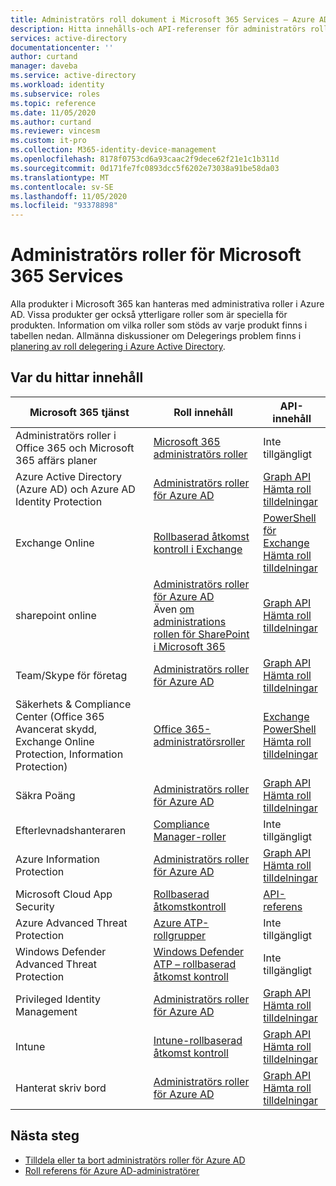 ```yaml
---
title: Administratörs roll dokument i Microsoft 365 Services – Azure AD | Microsoft Docs
description: Hitta innehålls-och API-referenser för administratörs roller för Microsoft 365 Services i Azure Active Directory
services: active-directory
documentationcenter: ''
author: curtand
manager: daveba
ms.service: active-directory
ms.workload: identity
ms.subservice: roles
ms.topic: reference
ms.date: 11/05/2020
ms.author: curtand
ms.reviewer: vincesm
ms.custom: it-pro
ms.collection: M365-identity-device-management
ms.openlocfilehash: 8178f0753cd6a93caac2f9dece62f21e1c1b311d
ms.sourcegitcommit: 0d171fe7fc0893dcc5f6202e73038a91be58da03
ms.translationtype: MT
ms.contentlocale: sv-SE
ms.lasthandoff: 11/05/2020
ms.locfileid: "93378898"
---
```

# <a name="administrator-roles-for-microsoft-365-services"></a>Administratörs roller för Microsoft 365 Services

Alla produkter i Microsoft 365 kan hanteras med administrativa roller i Azure AD. Vissa produkter ger också ytterligare roller som är speciella för produkten. Information om vilka roller som stöds av varje produkt finns i tabellen nedan. Allmänna diskussioner om Delegerings problem finns i [planering av roll delegering i Azure Active Directory](concept-delegation.md).

## <a name="where-to-find-content"></a>Var du hittar innehåll

Microsoft 365 tjänst | Roll innehåll | API-innehåll
---------------------- | ------------------ | -----------------
Administratörs roller i Office 365 och Microsoft 365 affärs planer | [Microsoft 365 administratörs roller](/office365/admin/add-users/about-admin-roles?view=o365-worldwide) | Inte tillgängligt
Azure Active Directory (Azure AD) och Azure AD Identity Protection| [Administratörs roller för Azure AD](permissions-reference.md) | [Graph API](/graph/api/overview?view=graph-rest-1.0)<br>[Hämta roll tilldelningar](/graph/api/directoryrole-list?view=graph-rest-1.0)
Exchange Online| [Rollbaserad åtkomst kontroll i Exchange](/exchange/understanding-role-based-access-control-exchange-2013-help) |  [PowerShell för Exchange](/powershell/module/exchange/role-based-access-control/add-managementroleentry?view=exchange-ps)<br>[Hämta roll tilldelningar](/powershell/module/exchange/role-based-access-control/get-rolegroup?view=exchange-ps)
sharepoint online | [Administratörs roller för Azure AD](permissions-reference.md)<br>Även [om administrations rollen för SharePoint i Microsoft 365](/sharepoint/sharepoint-admin-role) | [Graph API](/graph/api/overview?view=graph-rest-1.0)<br>[Hämta roll tilldelningar](/graph/api/directoryrole-list?view=graph-rest-1.0)
Team/Skype för företag | [Administratörs roller för Azure AD](permissions-reference.md) | [Graph API](/graph/api/overview?view=graph-rest-1.0)<br>[Hämta roll tilldelningar](/graph/api/directoryrole-list?view=graph-rest-1.0)
Säkerhets & Compliance Center (Office 365 Avancerat skydd, Exchange Online Protection, Information Protection) | [Office 365-administratörsroller](/office365/SecurityCompliance/permissions-in-the-security-and-compliance-center) | [Exchange PowerShell](/powershell/module/exchange/role-based-access-control/add-managementroleentry?view=exchange-ps)<br>[Hämta roll tilldelningar](/powershell/module/exchange/role-based-access-control/get-rolegroup?view=exchange-ps)
Säkra Poäng | [Administratörs roller för Azure AD](permissions-reference.md) | [Graph API](/graph/api/overview?view=graph-rest-1.0)<br>[Hämta roll tilldelningar](/graph/api/directoryrole-list?view=graph-rest-1.0)
Efterlevnadshanteraren | [Compliance Manager-roller](/office365/securitycompliance/meet-data-protection-and-regulatory-reqs-using-microsoft-cloud#permissions-and-role-based-access-control) | Inte tillgängligt
Azure Information Protection | [Administratörs roller för Azure AD](permissions-reference.md) | [Graph API](/graph/api/overview?view=graph-rest-1.0)<br>[Hämta roll tilldelningar](/graph/api/directoryrole-list?view=graph-rest-1.0)
Microsoft Cloud App Security | [Rollbaserad åtkomstkontroll](/cloud-app-security/manage-admins) | [API-referens](/cloud-app-security/api-tokens) 
Azure Advanced Threat Protection | [Azure ATP-rollgrupper](/azure-advanced-threat-protection/atp-role-groups) | Inte tillgängligt
Windows Defender Advanced Threat Protection | [Windows Defender ATP – rollbaserad åtkomst kontroll](/windows/security/threat-protection/windows-defender-atp/rbac-windows-defender-advanced-threat-protection) | Inte tillgängligt
Privileged Identity Management | [Administratörs roller för Azure AD](permissions-reference.md) | [Graph API](/graph/api/overview?view=graph-rest-1.0)<br>[Hämta roll tilldelningar](/graph/api/directoryrole-list?view=graph-rest-1.0)
Intune | [Intune-rollbaserad åtkomst kontroll](/intune/role-based-access-control) | [Graph API](/graph/api/resources/intune-rbac-conceptual?view=graph-rest-beta)<br>[Hämta roll tilldelningar](/graph/api/intune-rbac-roledefinition-list?view=graph-rest-beta)
Hanterat skriv bord | [Administratörs roller för Azure AD](permissions-reference.md) | [Graph API](/graph/api/overview?view=graph-rest-1.0)<br>[Hämta roll tilldelningar](/graph/api/directoryrole-list?view=graph-rest-1.0)

## <a name="next-steps"></a>Nästa steg

* [Tilldela eller ta bort administratörs roller för Azure AD](manage-roles-portal.md)
* [Roll referens för Azure AD-administratörer](permissions-reference.md)